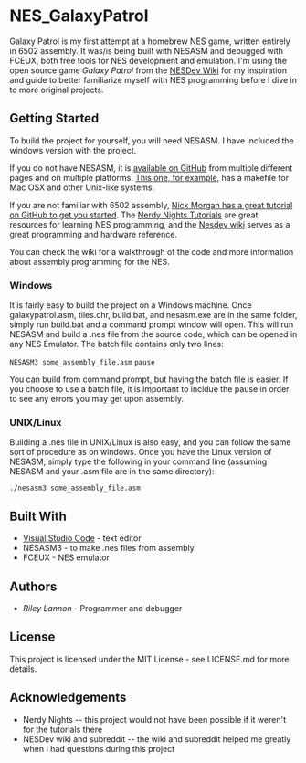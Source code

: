 # NES_GalaxyPatrol

Galaxy Patrol is my first attempt at a homebrew NES game, written entirely in 6502 assembly. It was/is being built with NESASM and debugged with FCEUX, both free tools for NES development and emulation.
I'm using the open source game _Galaxy Patrol_ from the [NESDev Wiki](https://wiki.nesdev.com/w/index.php/Nesdev_Wiki) for my inspiration and guide to better familiarize myself with NES programming before I dive in to more original projects.

## Getting Started

To build the project for yourself, you will need NESASM. I have included the windows version with the project.

If you do not have NESASM, it is [available on GitHub](https://github.com/toastynerd/nesasm) from multiple different pages and on multiple platforms. [This one, for example,](https://github.com/camsaul/nesasm) has a makefile for Mac OSX and other Unix-like systems.

If you are not familiar with 6502 assembly, [Nick Morgan has a great tutorial on GitHub to get you started](http://skilldrick.github.io/easy6502). The [Nerdy Nights Tutorials](http://nintendoage.com/forum/messageview.cfm?catid=22&threadid=7155) are great resources for learning NES programming, and the [Nesdev wiki](http://wiki.nesdev.com/w/index.php/Nesdev_Wiki) serves as a great programming and hardware reference.

You can check the wiki for a walkthrough of the code and more information about assembly programming for the NES.

### Windows

It is fairly easy to build the project on a Windows machine. Once galaxypatrol.asm, tiles.chr, build.bat, and nesasm.exe are in the same folder, simply run build.bat and a command prompt window will open. This will run NESASM and build a .nes file from the source code, which can be opened in any NES Emulator.
The batch file contains only two lines:

`NESASM3 some_assembly_file.asm`
`pause`

You can build from command prompt, but having the batch file is easier. If you choose to use a batch file, it is important to incldue the pause in order to see any errors you may get upon assembly.

### UNIX/Linux

Building a .nes file in UNIX/Linux is also easy, and you can follow the same sort of procedure as on windows. Once you have the Linux version of NESASM, simply type the following in your command line (assuming NESASM and your .asm file are in the same directory):

`./nesasm3 some_assembly_file.asm`

## Built With

- [Visual Studio Code](https://code.visualstudio.com/) - text editor
- NESASM3 - to make .nes files from assembly
- FCEUX - NES emulator

## Authors

- _Riley Lannon_ - Programmer and debugger

## License

This project is licensed under the MIT License - see LICENSE.md for more details.

## Acknowledgements

* Nerdy Nights -- this project would not have been possible if it weren't for the tutorials there
* NESDev wiki and subreddit -- the wiki and subreddit helped me greatly when I had questions during this project
